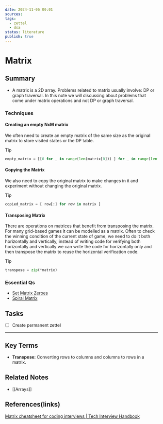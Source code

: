 ```yaml
---
date: 2024-11-06 00:01
sources: 
tags:
  - zettel
  - dsa
status: literature
publish: true
---
```

# Matrix

## Summary
- A matrix is a 2D array. Problems related to matrix usually involve: DP or graph traversal. In this note we will discussing about problems that come under matrix operations and not DP or graph traversal.

### Techniques
#### Creating an empty NxM matrix
We often need to create an empty matrix of the same size as the original matrix to store visited states or the DP table.

> [!tip]
> ```python
> empty_matrix = [[0 for _ in range(len(matrix[0])) ] for _ in range(len(matrix))]
> ```

#### Copying the Matrix
We also need to copy the original matrix to make changes in it and experiment without changing the original matrix.

> [!tip]
> ```python
> copied_matrix = [ row[:] for row in matrix ]
> ```

#### Transposing Matrix
There are operations on matrices that benefit from transposing the matrix. For many grid-based games it can be modelled as a matrix. Often to check the winning condition of the current state of game, we need to do it both horizontally and vertically, instead of writing code for verifying both horizontally and vertically we can write the code for horizontally only and then transpose the matrix to reuse the horizontal verification code.

> [!tip]
> ```python
> transpose = zip(*matrix)
> ```

### Essential Qs
- [Set Matrix Zeroes](https://github.com/Srikar-V675/DSA-Problems/blob/17caa0a470a55f70437451878da0dfacbeb57e45/Arrays%20%7C%20Strings/2D%20Array/1.%20Set%20Matrix%20Zeroes.md)
- [Spiral Matrix](https://github.com/Srikar-V675/DSA-Problems/blob/17caa0a470a55f70437451878da0dfacbeb57e45/Arrays%20%7C%20Strings/2D%20Array/2.%20Spiral%20Matrix.md)

## Tasks
- [ ] Create permanent zettel

---
## Key Terms
- **Transpose:** Converting rows to columns and columns to rows in a matrix.

## Related Notes
- [[Arrays]]

## References(links)
[Matrix cheatsheet for coding interviews | Tech Interview Handbook](https://www.techinterviewhandbook.org/algorithms/matrix/)
